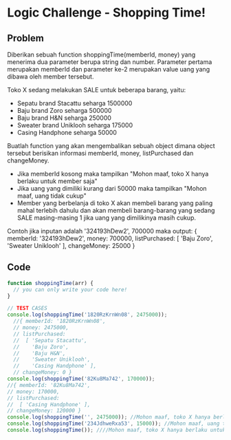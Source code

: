 # Logic Challenge - Shopping Time!

## Problem

Diberikan sebuah function shoppingTime(memberId, money) yang menerima dua parameter berupa string dan number. Parameter pertama merupakan memberId dan parameter ke-2 merupakan value uang yang dibawa oleh member tersebut.

Toko X sedang melakukan SALE untuk beberapa barang, yaitu:
  - Sepatu brand Stacattu seharga 1500000
  - Baju brand Zoro seharga 500000
  - Baju brand H&N seharga 250000
  - Sweater brand Uniklooh seharga 175000
  - Casing Handphone seharga 50000

Buatlah function yang akan mengembalikan sebuah object dimana object tersebut berisikan informasi memberId, money, listPurchased dan changeMoney.

- Jika memberId kosong maka tampilkan "Mohon maaf, toko X hanya berlaku untuk member saja"
- Jika uang yang dimiliki kurang dari 50000 maka tampilkan "Mohon maaf, uang tidak cukup"
- Member yang berbelanja di toko X akan membeli barang yang paling mahal terlebih dahulu dan akan membeli barang-barang yang sedang SALE masing-masing 1 jika uang yang dimilikinya masih cukup.


Contoh jika inputan adalah '324193hDew2', 700000
maka output:
{ memberId: '324193hDew2',
  money: 700000,
  listPurchased: [ 'Baju Zoro', 'Sweater Uniklooh' ],
  changeMoney: 25000 }

## Code

```JavaScript
function shoppingTime(arr) {
  // you can only write your code here!
}

// TEST CASES
console.log(shoppingTime('1820RzKrnWn08', 2475000));
  //{ memberId: '1820RzKrnWn08',
  // money: 2475000,
  // listPurchased:
  //  [ 'Sepatu Stacattu',
  //    'Baju Zoro',
  //    'Baju H&N',
  //    'Sweater Uniklooh',
  //    'Casing Handphone' ],
  // changeMoney: 0 }
console.log(shoppingTime('82Ku8Ma742', 170000));
//{ memberId: '82Ku8Ma742',
// money: 170000,
// listPurchased:
//  [ 'Casing Handphone' ],
// changeMoney: 120000 }
console.log(shoppingTime('', 2475000)); //Mohon maaf, toko X hanya berlaku untuk member saja
console.log(shoppingTime('234JdhweRxa53', 15000)); //Mohon maaf, uang tidak cukup
console.log(shoppingTime()); ////Mohon maaf, toko X hanya berlaku untuk member saja
```
